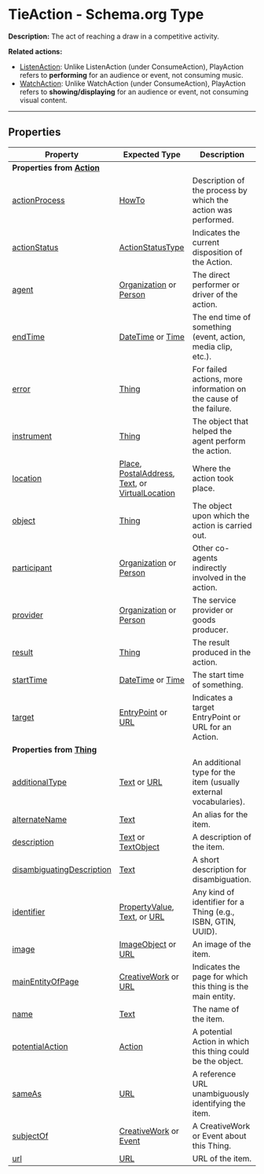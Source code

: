 # TieAction - Schema.org Type

**Description:**
The act of reaching a draw in a competitive activity.

**Related actions:**

* [ListenAction](https://schema.org/ListenAction): Unlike ListenAction (under ConsumeAction), PlayAction refers to **performing** for an audience or event, not consuming music.
* [WatchAction](https://schema.org/WatchAction): Unlike WatchAction (under ConsumeAction), PlayAction refers to **showing/displaying** for an audience or event, not consuming visual content.

---

## Properties

| Property                                                                  | Expected Type                                                                                                                                                                   | Description                                                       |
| ------------------------------------------------------------------------- | ------------------------------------------------------------------------------------------------------------------------------------------------------------------------------- | ----------------------------------------------------------------- |
| **Properties from [Action](https://schema.org/Action)**                   |                                                                                                                                                                                 |                                                                   |
| [actionProcess](https://schema.org/actionProcess)                         | [HowTo](https://schema.org/HowTo)                                                                                                                                               | Description of the process by which the action was performed.     |
| [actionStatus](https://schema.org/actionStatus)                           | [ActionStatusType](https://schema.org/ActionStatusType)                                                                                                                         | Indicates the current disposition of the Action.                  |
| [agent](https://schema.org/agent)                                         | [Organization](https://schema.org/Organization) or [Person](https://schema.org/Person)                                                                                          | The direct performer or driver of the action.                     |
| [endTime](https://schema.org/endTime)                                     | [DateTime](https://schema.org/DateTime) or [Time](https://schema.org/Time)                                                                                                      | The end time of something (event, action, media clip, etc.).      |
| [error](https://schema.org/error)                                         | [Thing](https://schema.org/Thing)                                                                                                                                               | For failed actions, more information on the cause of the failure. |
| [instrument](https://schema.org/instrument)                               | [Thing](https://schema.org/Thing)                                                                                                                                               | The object that helped the agent perform the action.              |
| [location](https://schema.org/location)                                   | [Place](https://schema.org/Place), [PostalAddress](https://schema.org/PostalAddress), [Text](https://schema.org/Text), or [VirtualLocation](https://schema.org/VirtualLocation) | Where the action took place.                                      |
| [object](https://schema.org/object)                                       | [Thing](https://schema.org/Thing)                                                                                                                                               | The object upon which the action is carried out.                  |
| [participant](https://schema.org/participant)                             | [Organization](https://schema.org/Organization) or [Person](https://schema.org/Person)                                                                                          | Other co-agents indirectly involved in the action.                |
| [provider](https://schema.org/provider)                                   | [Organization](https://schema.org/Organization) or [Person](https://schema.org/Person)                                                                                          | The service provider or goods producer.                           |
| [result](https://schema.org/result)                                       | [Thing](https://schema.org/Thing)                                                                                                                                               | The result produced in the action.                                |
| [startTime](https://schema.org/startTime)                                 | [DateTime](https://schema.org/DateTime) or [Time](https://schema.org/Time)                                                                                                      | The start time of something.                                      |
| [target](https://schema.org/target)                                       | [EntryPoint](https://schema.org/EntryPoint) or [URL](https://schema.org/URL)                                                                                                    | Indicates a target EntryPoint or URL for an Action.               |
| **Properties from [Thing](https://schema.org/Thing)**                     |                                                                                                                                                                                 |                                                                   |
| [additionalType](https://schema.org/additionalType)                       | [Text](https://schema.org/Text) or [URL](https://schema.org/URL)                                                                                                                | An additional type for the item (usually external vocabularies).  |
| [alternateName](https://schema.org/alternateName)                         | [Text](https://schema.org/Text)                                                                                                                                                 | An alias for the item.                                            |
| [description](https://schema.org/description)                             | [Text](https://schema.org/Text) or [TextObject](https://schema.org/TextObject)                                                                                                  | A description of the item.                                        |
| [disambiguatingDescription](https://schema.org/disambiguatingDescription) | [Text](https://schema.org/Text)                                                                                                                                                 | A short description for disambiguation.                           |
| [identifier](https://schema.org/identifier)                               | [PropertyValue](https://schema.org/PropertyValue), [Text](https://schema.org/Text), or [URL](https://schema.org/URL)                                                            | Any kind of identifier for a Thing (e.g., ISBN, GTIN, UUID).      |
| [image](https://schema.org/image)                                         | [ImageObject](https://schema.org/ImageObject) or [URL](https://schema.org/URL)                                                                                                  | An image of the item.                                             |
| [mainEntityOfPage](https://schema.org/mainEntityOfPage)                   | [CreativeWork](https://schema.org/CreativeWork) or [URL](https://schema.org/URL)                                                                                                | Indicates the page for which this thing is the main entity.       |
| [name](https://schema.org/name)                                           | [Text](https://schema.org/Text)                                                                                                                                                 | The name of the item.                                             |
| [potentialAction](https://schema.org/potentialAction)                     | [Action](https://schema.org/Action)                                                                                                                                             | A potential Action in which this thing could be the object.       |
| [sameAs](https://schema.org/sameAs)                                       | [URL](https://schema.org/URL)                                                                                                                                                   | A reference URL unambiguously identifying the item.               |
| [subjectOf](https://schema.org/subjectOf)                                 | [CreativeWork](https://schema.org/CreativeWork) or [Event](https://schema.org/Event)                                                                                            | A CreativeWork or Event about this Thing.                         |
| [url](https://schema.org/url)                                             | [URL](https://schema.org/URL)                                                                                                                                                   | URL of the item.                                                  |
